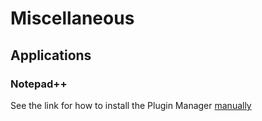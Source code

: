 Miscellaneous
=============

Applications
------------

### Notepad++ ###

See the link for how to install the Plugin Manager [manually](https://htmlpreview.github.io/?https://github.com/bruderstein/nppPluginManager/blob/master/doc/index.html#install)

